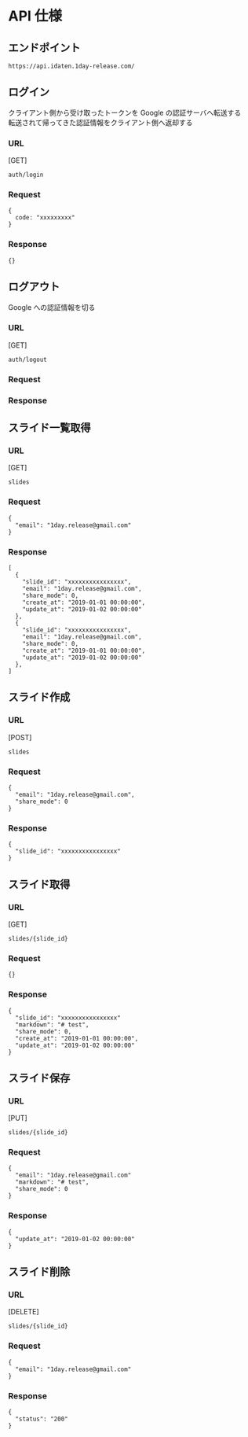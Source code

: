 # API 仕様

## エンドポイント

```
https://api.idaten.1day-release.com/
```

## ログイン

クライアント側から受け取ったトークンを Google の認証サーバへ転送する  
転送されて帰ってきた認証情報をクライアント側へ返却する

### URL

[GET]

```
auth/login
```

### Request

```
{
  code: "xxxxxxxxx"
}
```

### Response

```
{}
```

## ログアウト

Google への認証情報を切る

### URL

[GET]

```
auth/logout
```

### Request

### Response

## スライド一覧取得

### URL

[GET]

```
slides
```

### Request

```
{
  "email": "1day.release@gmail.com"
}
```

### Response

```
[
  {
    "slide_id": "xxxxxxxxxxxxxxxx",
    "email": "1day.release@gmail.com",
    "share_mode": 0,
    "create_at": "2019-01-01 00:00:00",
    "update_at": "2019-01-02 00:00:00"
  },
  {
    "slide_id": "xxxxxxxxxxxxxxxx",
    "email": "1day.release@gmail.com",
    "share_mode": 0,
    "create_at": "2019-01-01 00:00:00",
    "update_at": "2019-01-02 00:00:00"
  },
]
```

## スライド作成

### URL

[POST]

```
slides
```

### Request

```
{
  "email": "1day.release@gmail.com",
  "share_mode": 0
}
```

### Response

```
{
  "slide_id": "xxxxxxxxxxxxxxxx"
}
```

## スライド取得

### URL

[GET]

```
slides/{slide_id}
```

### Request

```
{}
```

### Response

```
{
  "slide_id": "xxxxxxxxxxxxxxxx"
  "markdown": "# test",
  "share_mode": 0,
  "create_at": "2019-01-01 00:00:00",
  "update_at": "2019-01-02 00:00:00"
}
```

## スライド保存

### URL

[PUT]

```
slides/{slide_id}
```

### Request

```
{
  "email": "1day.release@gmail.com"
  "markdown": "# test",
  "share_mode": 0
}
```

### Response

```
{
  "update_at": "2019-01-02 00:00:00"
}
```

## スライド削除

### URL

[DELETE]

```
slides/{slide_id}
```

### Request

```
{
  "email": "1day.release@gmail.com"
}
```

### Response

```
{
  "status": "200"
}
```
